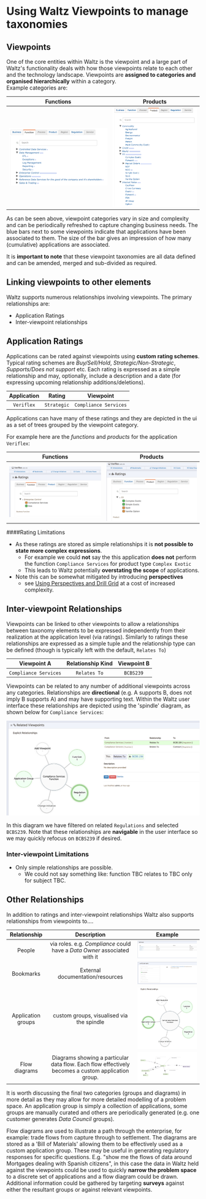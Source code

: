 # Using Waltz Viewpoints to manage taxonomies


## Viewpoints

One of the core entities within Waltz is the viewpoint and a large part of Waltz's functionality 
deals with how those viewpoints relate to each other and the technology landscape.  Viewpoints 
are **assigned to categories and organised hierarchically** within a category.  
Example categories are:

| Functions | Products |
| :---: | :---: |
| ![Function viewpoint](functions.png) | ![Product viewpoint](products.png) |



As can be seen above, viewpoint categories vary in size and complexity and can be periodically 
refreshed to capture changing business needs.  The blue bars next to some viewpoints indicate 
that applications have been associated to them.  The size of the bar gives an impression of 
how many (cumulative) applications are associated.  

It is **important to note** that these viewpoint taxonomies are all data defined and can be amended, 
merged and sub-divided as required.


## Linking viewpoints to other elements

Waltz supports numerous relationships involving viewpoints.  The primary relationships are:

- Application Ratings
- Inter-viewpoint relationships

## Application Ratings

Applications can be rated against viewpoints using **custom rating schemes**.  Typical rating schemes 
are _Buy/Sell/Hold_,  _Strategic/Non-Strategic_, _Supports/Does not support_ etc.  Each rating is 
expressed as a simple relationship and may, optionally, include a description and a 
date (for expressing upcoming relationship additions/deletions).


| Application | Rating | Viewpoint |
| :---: | :---: | :---: |
| `Veriflex` | `Strategic` | `Compliance Services` |


Applications can have many of these ratings and they are depicted in the ui as a set of trees grouped 
by the viewpoint category.

For example here are the _functions_ and _products_ for the application `Veriflex`:

| Functions | Products |
| :---: | :---: |
| ![Function ratings](veriflex-functions.png) | ![Product ratings](veriflex-products.png) |




####Rating Limitations

- As these ratings are stored as simple relationships it is **not possible to state more complex expressions**.
    - For example we could **not** say the this application **does not** perform the function `Compliance Services` for 
    product type `Complex Exotic`
  - This leads to Waltz potentially **overstating the scope** of applications.
- Note this can be somewhat mitigated by introducing **perspectives** 
    - see [Using Perspectives and Drill Grid]() at a cost of increased complexity.
 
 
## Inter-viewpoint Relationships

Viewpoints can be linked to other viewpoints to allow a relationships between taxonomy elements to be 
expressed independently from their realization at the application level (via ratings).  Similarly to 
ratings these relationships are expressed as a simple tuple and the relationship type can be 
defined (though is typically left with the default, `Relates To`) 
 
| Viewpoint A | Relationship Kind | Viewpoint B |
| :---: | :---: | :---: |
| `Compliance Services` | `Relates To` | `BCBS239` |

 Viewpoints can be related to any number of additional viewpoints across any categories.  Relationships
 are **directional**  (e.g. A supports B, does not imply B supports A) and may have supporting text. 
 Within the Waltz user interface these relationships are depicted using the 'spindle' diagram, as shown 
 below for `Compliance Services`:
 
 ![Compliance Spindle](spindle-compliance.png)
 
   
 In this diagram we have filtered on related `Regulations` and selected `BCBS239`.  Note that these relationships 
 are **navigable** in the user interface so we may quickly refocus on `BCBS239` if desired.
 
 
 ### Inter-viewpoint Limitations 
 
 - Only simple relationships are possible. 
   - We could not say something like: function TBC relates to TBC only for subject TBC.


## Other Relationships
In addition to ratings and inter-viewpoint relationships Waltz also supports relationships from 
viewpoints to....
 
| Relationship | Description | Example |
| :---: | :---: | :---: |
| People | via roles. e.g. _Compliance_ could have a _Data Owner_ associated with it| ![People](people.png) |	
| Bookmarks |	External documentation/resources | ![Bookmarks](bookmarks.png) |	
| Application groups | custom groups, visualised via the spindle | ![AppGroup Spindle](spindle-app-groups.png) |	
| Flow diagrams | Diagrams showing a particular data flow. Each flow effectively becomes a custom application group.| ![Flow diagram](flow-diagram-compliance.png) |	

It is worth discussing the final two categories (groups and diagrams) in more detail as they may allow 
for more detailed modelling of a problem space.  An application group is simply a collection of applications, 
some groups are manually curated and others are periodically generated (e.g. one customer generates 
_Data Council_ groups). 

Flow diagrams are used to illustrate a path through the enterprise, for example: trade flows from 
capture through to settlement.  The diagrams are stored as a 'Bill of Materials' allowing them to 
be effectively used as a custom application group.  These may be useful in generating regulatory 
responses for specific questions.  E.g. "show me the flows of data around Mortgages dealing with 
Spanish citizens", in this case the data in Waltz held against the viewpoints could be used to 
quickly **narrow the problem space** to a discrete set of applications and a flow diagram could be 
drawn.  Additional information could be gathered by targeting **surveys** against either the resultant 
groups or against relevant viewpoints.
